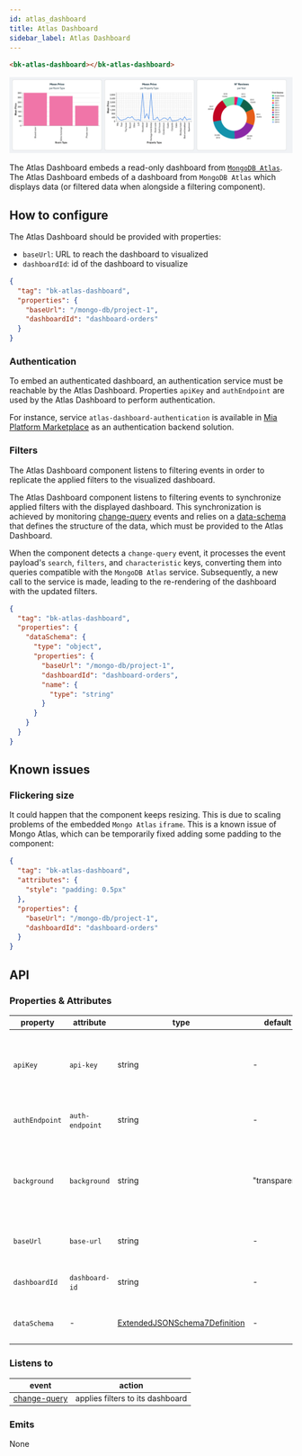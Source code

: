 ```yaml
---
id: atlas_dashboard
title: Atlas Dashboard
sidebar_label: Atlas Dashboard
---
```




<!--
WARNING:
This file is automatically generated. Please edit the 'README' file of the corresponding component and run `yarn copy:docs`
-->


[marketplace]: /marketplace/overview_marketplace.md
[mongodb-atlas]: https://www.mongodb.com/atlas/database

[data-schema]: /microfrontend-composer/back-kit/30_page_layout.md#data-schema

[change-query]: /microfrontend-composer/back-kit/70_events.md#change-query




```html
<bk-atlas-dashboard></bk-atlas-dashboard>
```
![dashboard](img/bk-atlas-dashboard.png)

The Atlas Dashboard embeds a read-only dashboard from [`MongoDB Atlas`][mongodb-atlas].
The Atlas Dashboard embeds of a dashboard from `MongoDB Atlas` which displays data (or filtered data when alongside a filtering component).


## How to configure

The Atlas Dashboard should be provided with properties:
  - `baseUrl`: URL to reach the dashboard to visualized
  - `dashboardId`: id of the dashboard to visualize
  <!-- - `dataSchema` data-schema describing the fields of the collection -->

```json
{
  "tag": "bk-atlas-dashboard",
  "properties": {
    "baseUrl": "/mongo-db/project-1",
    "dashboardId": "dashboard-orders"
  }
}
```

### Authentication

To embed an authenticated dashboard, an authentication service must be reachable by the Atlas Dashboard.
Properties `apiKey` and `authEndpoint` are used by the Atlas Dashboard to perform authentication.

For instance, service `atlas-dashboard-authentication` is available in [Mia Platform Marketplace][marketplace] as an authentication backend solution.

### Filters

The Atlas Dashboard component listens to filtering events in order to replicate the applied filters to the visualized dashboard.

The Atlas Dashboard component listens to filtering events to synchronize applied filters with the displayed dashboard.
This synchronization is achieved by monitoring [change-query] events and relies on a [data-schema] that defines the structure of the data, which must be provided to the Atlas Dashboard.

When the component detects a `change-query` event, it processes the event payload's `search`, `filters`, and `characteristic` keys, converting them into queries compatible with the `MongoDB Atlas` service.
Subsequently, a new call to the service is made, leading to the re-rendering of the dashboard with the updated filters.

```json
{
  "tag": "bk-atlas-dashboard",
  "properties": {
    "dataSchema": {
      "type": "object",
      "properties": {
        "baseUrl": "/mongo-db/project-1",
        "dashboardId": "dashboard-orders",
        "name": {
          "type": "string"
        }
      }
    }
  }
}
```

## Known issues

### Flickering size

It could happen that the component keeps resizing. This is due to scaling problems of the embedded `Mongo Atlas` `iframe`.
This is a known issue of Mongo Atlas, which can be temporarily fixed adding some padding to the component:

```json
{
  "tag": "bk-atlas-dashboard",
  "attributes": {
    "style": "padding: 0.5px"
  },
  "properties": {
    "baseUrl": "/mongo-db/project-1",
    "dashboardId": "dashboard-orders"
  }
}
```

## API

### Properties & Attributes

| property       | attribute       | type                                         | default       | description                                                                           |
| -------------- | --------------- | -------------------------------------------- | ------------- | ------------------------------------------------------------------------------------- |
| `apiKey`       | `api-key`       | string                                       | -             | apikey to call the authentication route from a trusted entity. Leave empty if not set |
| `authEndpoint` | `auth-endpoint` | string                                       | -             | endpoint for the dashboard authentication                                             |
| `background`   | `background`    | string                                       | "transparent" | background color of the dashboard. Possible values are color hex code, CSS color name |
| `baseUrl`      | `base-url`      | string                                       | -             | base URL of the embedded dashboard                                                    |
| `dashboardId`  | `dashboard-id`  | string                                       | -             | dashboard id of the embedded dashboard                                                |
| `dataSchema`   | -               | [ExtendedJSONSchema7Definition][data-schema] | -             | data-schema describing the fields of the collection                                   |

### Listens to

| event          | action                           |
| -------------- | -------------------------------- |
| [change-query] | applies filters to its dashboard |


### Emits

None
